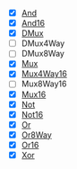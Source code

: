 - [x] [And](https://github.com/ackintosh/nand2tetris/blob/master/01/And.hdl)
- [x] [And16](https://github.com/ackintosh/nand2tetris/blob/master/01/And16.hdl)
- [x] [DMux](https://github.com/ackintosh/nand2tetris/blob/master/01/DMux.hdl)
- [ ] DMux4Way
- [ ] DMux8Way
- [x] [Mux](https://github.com/ackintosh/nand2tetris/blob/master/01/Mux.hdl)
- [x] [Mux4Way16](https://github.com/ackintosh/nand2tetris/blob/master/01/Mux4Way16.hdl)
- [ ] Mux8Way16
- [x] [Mux16](https://github.com/ackintosh/nand2tetris/blob/master/01/Mux16.hdl)
- [x] [Not](https://github.com/ackintosh/nand2tetris/blob/master/01/Not.hdl)
- [x] [Not16](https://github.com/ackintosh/nand2tetris/blob/master/01/Not16.hdl)
- [x] [Or](https://github.com/ackintosh/nand2tetris/blob/master/01/Or.hdl)
- [x] [Or8Way](https://github.com/ackintosh/nand2tetris/blob/master/01/Or8Way.hdl)
- [x] [Or16](https://github.com/ackintosh/nand2tetris/blob/master/01/Or16.hdl)
- [x] [Xor](https://github.com/ackintosh/nand2tetris/blob/master/01/Xor.hdl)
